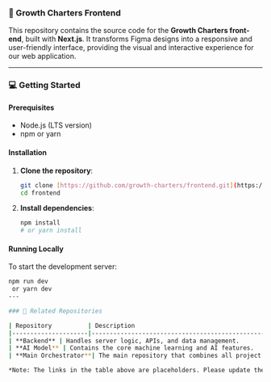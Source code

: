 ### 🚀 Growth Charters Frontend

This repository contains the source code for the **Growth Charters front-end**, built with **Next.js**. It transforms Figma designs into a responsive and user-friendly interface, providing the visual and interactive experience for our web application.

---

### 💻 Getting Started

#### Prerequisites
* Node.js (LTS version)
* npm or yarn

#### Installation
1.  **Clone the repository**:
    ```bash
    git clone [https://github.com/growth-charters/frontend.git](https://github.com/growth-charters/frontend.git)
    cd frontend
    ```
2.  **Install dependencies**:
    ```bash
    npm install
    # or yarn install
    ```

#### Running Locally
To start the development server:
```bash
npm run dev
 or yarn dev
---

### 🔗 Related Repositories

| Repository          | Description                                           | Link                                                            |
|---------------------|-------------------------------------------------------|-----------------------------------------------------------------|
| **Backend** | Handles server logic, APIs, and data management.      | [growth-charters-backend](https://github.com/growth-charters/backend) |
| **AI Model** | Contains the core machine learning and AI features.   | [growth-charters-ai-model](https://github.com/growth-charters/ai-model) |
| **Main Orchestrator**| The main repository that combines all project components. | [growth-charters](https://github.com/growth-charters/growth-charters) |

*Note: The links in the table above are placeholders. Please update them with the correct URLs.*"# growth_charters" 
